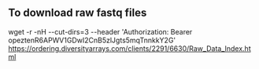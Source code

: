 
## To download raw fastq files
wget -r -nH --cut-dirs=3 --header 'Authorization: Bearer opeztenR6APWV1GDwI2CnB5zlJgts5mqTnnkkY2G' https://ordering.diversityarrays.com/clients/2291/6630/Raw_Data_Index.html

	
